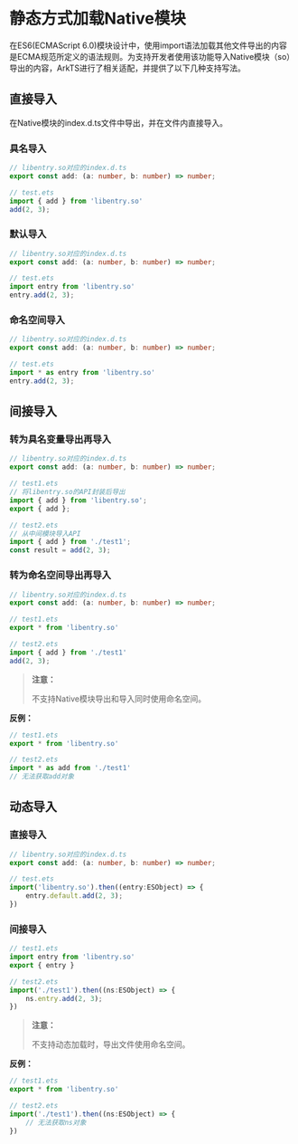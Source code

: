 # 静态方式加载Native模块

在ES6(ECMAScript 6.0)模块设计中，使用import语法加载其他文件导出的内容是ECMA规范所定义的语法规则。为支持开发者使用该功能导入Native模块（so）导出的内容，ArkTS进行了相关适配，并提供了以下几种支持写法。

## 直接导入
在Native模块的index.d.ts文件中导出，并在文件内直接导入。

### 具名导入
```ts
// libentry.so对应的index.d.ts
export const add: (a: number, b: number) => number;
```
```ts
// test.ets
import { add } from 'libentry.so'
add(2, 3);
```

### 默认导入
```ts
// libentry.so对应的index.d.ts
export const add: (a: number, b: number) => number;
```
```ts
// test.ets
import entry from 'libentry.so'
entry.add(2, 3);
```

### 命名空间导入
```ts
// libentry.so对应的index.d.ts
export const add: (a: number, b: number) => number;
```
```ts
// test.ets
import * as entry from 'libentry.so'
entry.add(2, 3);
```

## 间接导入

### 转为具名变量导出再导入
```ts
// libentry.so对应的index.d.ts
export const add: (a: number, b: number) => number;
```
```ts
// test1.ets
// 将libentry.so的API封装后导出
import { add } from 'libentry.so';
export { add };
```
```ts
// test2.ets
// 从中间模块导入API
import { add } from './test1';
const result = add(2, 3);
```

### 转为命名空间导出再导入
```ts
// libentry.so对应的index.d.ts
export const add: (a: number, b: number) => number;
```
```ts
// test1.ets
export * from 'libentry.so'
```
```ts
// test2.ets
import { add } from './test1'
add(2, 3);
```
> **注意：** 
> 
> 不支持Native模块导出和导入同时使用命名空间。

**反例：** 
```ts
// test1.ets
export * from 'libentry.so'
```
```ts
// test2.ets
import * as add from './test1'
// 无法获取add对象
```

## 动态导入

### 直接导入
```ts
// libentry.so对应的index.d.ts
export const add: (a: number, b: number) => number;
```
```ts
// test.ets
import('libentry.so').then((entry:ESObject) => {
    entry.default.add(2, 3);
})
```
### 间接导入
```ts
// test1.ets
import entry from 'libentry.so'
export { entry }

// test2.ets
import('./test1').then((ns:ESObject) => {
    ns.entry.add(2, 3);
})
```

> **注意：** 
> 
> 不支持动态加载时，导出文件使用命名空间。

**反例：** 
```ts
// test1.ets
export * from 'libentry.so'
```
```ts
// test2.ets
import('./test1').then((ns:ESObject) => {
    // 无法获取ns对象
})
```